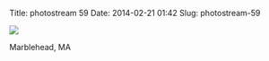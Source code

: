 Title: photostream 59
Date: 2014-02-21 01:42
Slug: photostream-59

[![](http://martinfowler.com/photos/59.jpg)](http://martinfowler.com/photos/59.html)

</p>

</p>

Marblehead, MA

</p>

